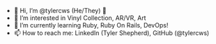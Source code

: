 - 👋 Hi, I’m @tylercws (He/They) 🦦
- 👀 I’m interested in Vinyl Collection, AR/VR, Art 
- 🌱 I’m currently learning Ruby, Ruby On Rails, DevOps!
- 📫 How to reach me: LinkedIn (Tyler Shepherd), GitHub (@tylercws)

<!---
tylercws/tylercws is a ✨ special ✨ repository because its `README.md` (this file) appears on your GitHub profile.
You can click the Preview link to take a look at your changes.
--->
